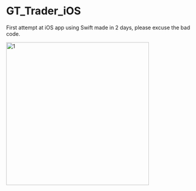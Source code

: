 # GT_Trader_iOS
First attempt at iOS app using Swift made in 2 days, please excuse the bad code.

<img width="383" alt="1" src="https://user-images.githubusercontent.com/32786111/61595412-fc849d80-abc4-11e9-88a5-288cec311c57.png">

